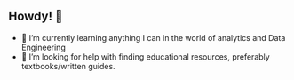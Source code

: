 ## Howdy! 👋
- 🌱 I’m currently learning anything I can in the world of analytics and Data Engineering
- 🤔 I’m looking for help with finding educational resources, preferably textbooks/written guides.
<!--
**r-maxcy/r-maxcy** is a ✨ _special_ ✨ repository because its `README.md` (this file) appears on your GitHub profile.

Here are some ideas to get you started:

- 🔭 I’m currently working on ...
- 🌱 I’m currently learning ...
- 👯 I’m looking to collaborate on ...
- 🤔 I’m looking for help with ...
- 💬 Ask me about ...
- 📫 How to reach me: ...
- 😄 Pronouns: ...
- ⚡ Fun fact: ...
-->
